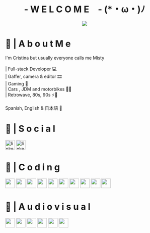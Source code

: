 <h1 align= "center"><b> - W E L C O M E　- (*・ω・)ﾉ</b></h1>
<div align="center">
    <img src="https://media0.giphy.com/media/v1.Y2lkPTc5MGI3NjExM2RkNzgxMDc5MDljNjY2YzY1MTU5MGZlNTE5NDBjNzU5ZGY5MzMyZCZjdD1n/KxbHmvL3MGcctzlfdX/giphy.gif">
</div>

<div>
    <h1 align= "left"> 📍 | A b o u t     M e</h1>
</div>

<div>
    <p align= "left">I'm Cristina but usually everyone calls me Misty<br>
        <br>
    | Full-stack Developer 💻<br>
    | Gaffer, camera & editor ​🎞️<br>
    | Gaming 👾​<br>
    | Cars , JDM and motorbikes 🔰🚗​<br>
    | Retrowave, 80s, 90s ⚡📼​<br>
        <br>
    Spanish, English & 日本語 💬
    ​</p>
</div>
    
<div>
<h1 align= "left"> 👤 | S o c i a l</h1>
    <a href="https://www.linkedin.com/in/cristina-l-165a9218a/" target="blank"><img align="center" src="https://cdn-icons-png.flaticon.com/512/174/174857.png" alt="linkedin" height="30" width="30" /></a>
    <a href="https://christine-lopez.vercel.app" target="blank"><img align="center" src="[https://cdn.discordapp.com/attachments/701164137081733201/1098148665790562314/www.png](https://img.icons8.com/plasticine/256/domain.png)" alt="linkedin" height="30" /></a>
</div>

<div>
    <h1 align= "left"> 🚀 | C o d i n g</h1>
    <img src="https://img.icons8.com/color/256/html-5.png" height="30px" width="30px"/>
    <img src="https://img.icons8.com/stickers/256/css3.png" height="30px" width="30px"/>
    <img src="https://img.icons8.com/color/256/javascript--v1.png" height="30px" width="30px"/>
    <img src="https://img.icons8.com/color/256/java-coffee-cup-logo.png" height="30px" width="30px"/>
    <img src="https://img.icons8.com/color/256/react-native.png" height="30px" width="30px"/>
    <img src="https://img.icons8.com/fluency/256/node-js.png" height="30px" width="30px"/>
    <img src="https://img.icons8.com/external-tal-revivo-shadow-tal-revivo/256/external-mongodb-a-cross-platform-document-oriented-database-program-logo-shadow-tal-revivo.png" height="30px" width="30px"/>
    <img src="https://img.icons8.com/color/256/git.png" height="30px" width="30px"/>
    <img src="https://img.icons8.com/color/256/sass.png" height="30px" width="30px"/>
    <img src="https://img.icons8.com/office/256/java-eclipse.png" height="30px" width="30px"/>
</div>

<div>
<h1 align= "left"> 🎥 | A u d i o v i s u a l</h1>
  <img src="https://img.icons8.com/color/256/adobe-photoshop.png" height="30px" width="30px"/>
    <img src="https://img.icons8.com/color/256/adobe-lightroom.png" height="30px" width="30px"/>
    <img src="https://img.icons8.com/color/256/adobe-premiere-pro.png" height="30px" width="30px"/>
    <img src="https://img.icons8.com/color/256/adobe-media-encoder.png" height="30px" width="30px"/>
    <img src="https://cdn.icon-icons.com/icons2/313/PNG/512/AvidMedia_34268.png" height="30px" width="30px"/>
    <img src="https://img.icons8.com/color/256/davinci-resolve.png" height="30px" width="30px"/>
</div>

